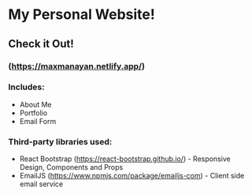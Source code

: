 # My Personal Website!
## Check it Out!
### (https://maxmanayan.netlify.app/)

### Includes:
* About Me
* Portfolio
* Email Form

### Third-party libraries used:
* React Bootstrap (https://react-bootstrap.github.io/) - Responsive Design, Components and Props
* EmailJS (https://www.npmjs.com/package/emailjs-com) - Client side email service

